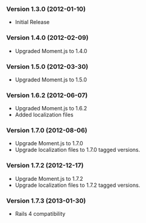 ### Version 1.3.0 (2012-01-10)
- Initial Release

### Version 1.4.0 (2012-02-09)
- Upgraded Moment.js to 1.4.0

### Version 1.5.0 (2012-03-30)
- Upgraded Moment.js to 1.5.0

### Version 1.6.2 (2012-06-07)
- Upgraded Moment.js to 1.6.2
- Added localization files

### Version 1.7.0 (2012-08-06)
- Upgrade Moment.js to 1.7.0
- Upgrade localization files to 1.7.0 tagged versions.

### Version 1.7.2 (2012-12-17)
- Upgrade Moment.js to 1.7.2
- Upgrade localization files to 1.7.2 tagged versions.

### Version 1.7.3 (2013-01-30)
- Rails 4 compatibility